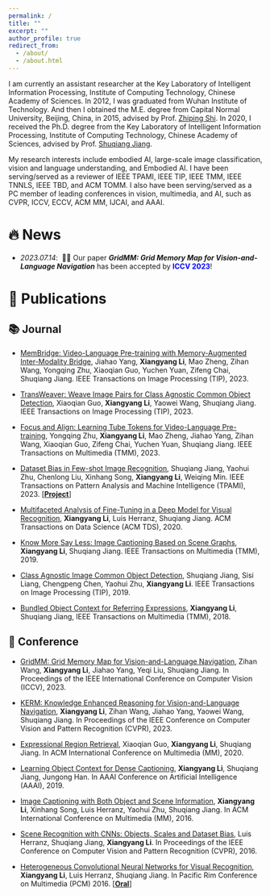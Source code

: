 ```yaml
---
permalink: /
title: ""
excerpt: ""
author_profile: true
redirect_from: 
  - /about/
  - /about.html
---
```


<span class='anchor' id='about-me'></span>

 I am currently an assistant researcher at the Key Laboratory of Intelligent Information Processing, Institute of Computing Technology, Chinese Academy of Sciences. In 2012, I was graduated from Wuhan Institute of Technology. And then I obtained the M.E. degree from Capital Normal University, Beijing, China, in 2015, advised by Prof. <a href='https://iec.cnu.edu.cn/szdw/bssds/bssds1/105294.htm'>Zhiping Shi</a>. In 2020, I received the Ph.D. degree from the Key Laboratory of Intelligent Information Processing, Institute of Computing Technology, Chinese Academy of Sciences, advised by Prof. <a href='http://www.ict.ac.cn/sourcedb_2018_ict_cas/cn/jssrck/200909/t20090917_2496647.html'>Shuqiang Jiang</a>.

 My research interests include embodied AI, large-scale image classification, vision and language understanding, and Embodied AI. I have been serving/served as a reviewer of IEEE TPAMI, IEEE TIP, IEEE TMM, IEEE TNNLS, IEEE TBD, and ACM TOMM. I also have been serving/served as a PC member of leading conferences in vision, multimedia, and AI, such as CVPR, ICCV, ECCV, ACM MM, IJCAI, and AAAI.


# 🔥 News
- *2023.07.14*: &nbsp;🎉🎉 Our paper <i><strong>GridMM: Grid Memory Map for Vision-and-Language Navigation</strong></i> has been accepted by <strong><font color="Blue">ICCV 2023</font></strong>!

# 📝 Publications 

## 📚 Journal
- [MemBridge: Video-Language Pre-training with Memory-Augmented Inter-Modality Bridge](https://ieeexplore.ieee.org/document/10181136), Jiahao Yang, **Xiangyang Li**, Mao Zheng, Zihan Wang, Yongqing Zhu, Xiaoqian Guo, Yuchen Yuan, Zifeng Chai, Shuqiang Jiang. IEEE Transactions on Image Processing (TIP), 2023.

- [TransWeaver: Weave Image Pairs for Class Agnostic Common Object Detection](https://ieeexplore.ieee.org/document/10128957), Xiaoqian Guo, **Xiangyang Li**, Yaowei Wang, Shuqiang Jiang. IEEE Transactions on Image Processing (TIP), 2023.

- [Focus and Align: Learning Tube Tokens for Video-Language Pre-training](https://ieeexplore.ieee.org/abstract/document/9996559), Yongqing Zhu, **Xiangyang Li**, Mao Zheng, Jiahao Yang, Zihan Wang, Xiaoqian Guo, Zifeng Chai, Yuchen Yuan, Shuqiang Jiang. IEEE Transactions on Multimedia (TMM), 2023.

- [Dataset Bias in Few-shot Image Recognition](https://ieeexplore.ieee.org/document/9720733), Shuqiang Jiang, Yaohui Zhu, Chenlong Liu, Xinhang Song, **Xiangyang Li**, Weiqing Min. IEEE Transactions on Pattern Analysis and Machine Intelligence (TPAMI), 2023. [[**Project**]](http://123.57.42.89/dataset-bias/dataset-bias.html) 

- [Multifaceted Analysis of Fine-Tuning in a Deep Model for Visual Recognition](https://dl.acm.org/doi/abs/10.1145/3319500), **Xiangyang Li**, Luis Herranz, Shuqiang Jiang. ACM Transactions on Data Science (ACM TDS), 2020.

- [Know More Say Less: Image Captioning Based on Scene Graphs](https://ieeexplore.ieee.org/abstract/document/8630068), **Xiangyang Li**, Shuqiang Jiang. IEEE Transactions on Multimedia (TMM), 2019.

- [Class Agnostic Image Common Object Detection](https://ieeexplore.ieee.org/abstract/document/8606132/), Shuqiang Jiang, Sisi Liang, Chengpeng Chen, Yaohui Zhu, **Xiangyang Li**. IEEE Transactions on Image Processing (TIP), 2019.

- [Bundled Object Context for Referring Expressions](https://ieeexplore.ieee.org/abstract/document/8307406/), **Xiangyang Li**, Shuqiang Jiang, IEEE Transactions on Multimedia (TMM), 2018.


## 📙 Conference
- [GridMM: Grid Memory Map for Vision-and-Language Navigation](https://arxiv.org/abs/2307.12907), Zihan Wang, **Xiangyang Li**, Jiahao Yang, Yeqi Liu, Shuqiang Jiang. In Proceedings of the IEEE International Conference on Computer Vision (ICCV), 2023.
  
- [KERM: Knowledge Enhanced Reasoning for Vision-and-Language Navigation](https://arxiv.org/abs/2303.15796), **Xiangyang Li**, Zihan Wang, Jiahao Yang, Yaowei Wang, Shuqiang Jiang. In Proceedings of the IEEE Conference on Computer Vision and Pattern Recognition (CVPR), 2023. 

- [Expressional Region Retrieval](https://dl.acm.org/doi/abs/10.1145/3394171.3413567), Xiaoqian Guo, **Xiangyang Li**, Shuqiang Jiang. In  ACM International Conference on Multimedia (MM), 2020. 

- [Learning Object Context for Dense Captioning](https://ojs.aaai.org/index.php/AAAI/article/view/4886), **Xiangyang Li**, Shuqiang Jiang, Jungong Han. In AAAI Conference on Artificial Intelligence (AAAI), 2019.

- [Image Captioning with Both Object and Scene Information](https://dl.acm.org/doi/abs/10.1145/2964284.2984069), **Xiangyang Li**, Xinhang Song, Luis Herranz, Yaohui Zhu, Shuqiang Jiang. In ACM International Conference on Multimedia (MM), 2016.

- [Scene Recognition with CNNs: Objects, Scales and Dataset Bias](http://openaccess.thecvf.com/content_cvpr_2016/html/Herranz_Scene_Recognition_With_CVPR_2016_paper.html), Luis Herranz, Shuqiang Jiang, **Xiangyang Li**. In Proceedings of the IEEE Conference on Computer Vision and Pattern Recognition (CVPR), 2016.

- [Heterogeneous Convolutional Neural Networks for Visual Recognition](https://link.springer.com/chapter/10.1007/978-3-319-48896-7_26), **Xiangyang Li**, Luis Herranz, Shuqiang Jiang. In Pacific Rim Conference on Multimedia (PCM) 2016. [[**Oral**]](https://link.springer.com/chapter/10.1007/978-3-319-48896-7_26)
